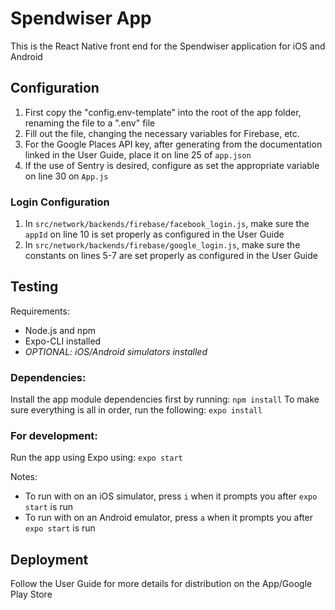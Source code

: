 # Spendwiser App

This is the React Native front end for the Spendwiser application for iOS and Android

## Configuration

1. First copy the "config.env-template" into the root of the app folder, renaming the file to a ".env" file
2. Fill out the file, changing the necessary variables for Firebase, etc.
3. For the Google Places API key, after generating from the documentation linked in the User Guide, place it on line 25 of `app.json`
4. If the use of Sentry is desired, configure as set the appropriate variable on line 30 on `App.js`

### Login Configuration

1. In `src/network/backends/firebase/facebook_login.js`, make sure the `appId` on line 10 is set properly as configured in the User Guide
2. In `src/network/backends/firebase/google_login.js`, make sure the constants on lines 5-7 are set properly as configured in the User Guide

## Testing

Requirements:
- Node.js and npm
- Expo-CLI installed
- *OPTIONAL: iOS/Android simulators installed*

### Dependencies:
Install the app module dependencies first by running: `npm install`
To make sure everything is all in order, run the following: `expo install`

### For development:
Run the app using Expo using: `expo start`

Notes:
- To run with on an iOS simulator, press `i` when it prompts you after `expo start` is run
- To run with on an Android emulator, press `a` when it prompts you after `expo start` is run

## Deployment

Follow the User Guide for more details for distribution on the App/Google Play Store
